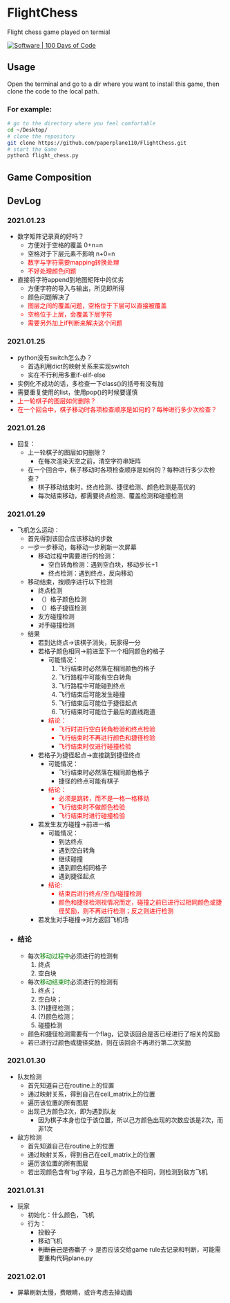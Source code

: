 <!--
 * @Description: ReadME
 * @version: 
 * @Author: TianyuYuan
 * @Date: 2021-01-23 13:25:37
 * @LastEditors: TianyuYuan
 * @LastEditTime: 2021-02-01 00:41:43
-->
# FlightChess
Flight chess game played on termial

[![Software | 100 Days of Code](https://www.software.com/badges/100-days-of-code)](https://www.software.com/100-days-of-code)
## Usage
Open the terminal and go to a dir where you want to install this game, then clone the code to the local path.
### For example:
```bash
# go to the directory where you feel comfortable
cd ~/Desktop/
# clone the repository
git clone https://github.com/paperplane110/FlightChess.git
# start the Game
python3 flight_chess.py
```
## Game Composition


## DevLog
### 2021.01.23
+ 数字矩阵记录真的好吗？
    + 方便对于空格的覆盖 0+n=n
    + 空格对于下层元素不影响 n+0=n
    + <font color=red>数字与字符需要mapping转换处理
    + 不好处理颜色问题</font>
+ 直接将字符append到地图矩阵中的优劣
    + 方便字符的导入与输出，所见即所得
    + 颜色问题解决了
    + <font color=red>图层之间的覆盖问题，空格位于下层可以直接被覆盖
    + 空格位于上层，会覆盖下层字符
    + 需要另外加上if判断来解决这个问题</font>
### 2021.01.25
+ python没有switch怎么办？
    + 首选利用dict的映射关系来实现switch
    + 实在不行利用多重if-elif-else
+ 实例化不成功的话，多检查一下class()的括号有没有加
+ 需要重复使用的list，使用pop()的时候要谨慎
+ <font color=red>上一轮棋子的图层如何删除？
+ 在一个回合中，棋子移动时各项检查顺序是如何的？每种进行多少次检查？</font>
### 2021.01.26
+ 回复：
    + 上一轮棋子的图层如何删除？
        + 在每次渲染天空之前，清空字符串矩阵
    + 在一个回合中，棋子移动时各项检查顺序是如何的？每种进行多少次检查？
        + 棋子移动结束时，终点检测、捷径检测、颜色检测是高优的
        + 每次结束移动，都需要终点检测、覆盖检测和碰撞检测
### 2021.01.29
+ 飞机怎么运动：
  + 首先得到该回合应该移动的步数
  + 一步一步移动，每移动一步刷新一次屏幕
    + 移动过程中需要进行的检测：
      + 空白转角检测：遇到空白块，移动步长+1
      + 终点检测：遇到终点，反向移动
  + 移动结束，按顺序进行以下检测
    + 终点检测
    + （）格子颜色检测
    + （）格子捷径检测
    + 友方碰撞检测
    + 对手碰撞检测
  + 结果
    + 若到达终点->该棋子消失，玩家得一分
    + 若格子颜色相同->前进至下一个相同颜色的格子
      + 可能情况：
        1. 飞行结束时必然落在相同颜色的格子
        2. 飞行路程中可能有空白转角
        3. 飞行路程中可能碰到终点
        4. 飞行结束后可能发生碰撞
        5. 飞行结束后可能位于捷径起点
        6. 飞行结束时可能位于最后的直线跑道
      + <font color=red>结论：
        + 飞行时进行空白转角检验和终点检验
        + 飞行结束时不再进行颜色和捷径检验
        + 飞行结束时仅进行碰撞检验</font>
    + 若格子为捷径起点->直接跳到捷径终点
      + 可能情况：
        + 飞行结束时必然落在相同颜色格子
        + 捷径的终点可能有棋子
      + <font color=red>结论：
        + 必须是跳转，而不是一格一格移动
        + 飞行结束时不做颜色检验
        + 飞行结束时进行碰撞检验</font>
    + 若发生友方碰撞->前进一格
      + 可能情况：
        + 到达终点
        + 遇到空白转角
        + 继续碰撞
        + 遇到颜色相同格子
        + 遇到捷径起点
      + <font color=red>结论:
        + 结束后进行终点/空白/碰撞检测
        + 颜色和捷径检测视情况而定，碰撞之前已进行过相同颜色或捷径奖励，则不再进行检测；反之则进行检测</font>
    + 若发生对手碰撞->对方返回飞机场
+ ### 结论
  + 每次<font color=green>移动过程中</font>必须进行的检测有
    1. 终点
    2. 空白块
  + 每次<font color=green>移动结束时</font>必须进行的检测有
    1. 终点；
    2. 空白块；
    3. (?)捷径检测；
    4. (?)颜色检测；
    5. 碰撞检测
  + 颜色和捷径检测需要有一个flag，记录该回合是否已经进行了相关的奖励
  + 若已进行过颜色或捷径奖励，则在该回合不再进行第二次奖励

### 2021.01.30
+ 队友检测
  + 首先知道自己在routine上的位置
  + 通过映射关系，得到自己在cell_matrix上的位置
  + 遍历该位置的所有图层
  + 出现己方颜色2次，即为遇到队友
    + 因为棋子本身也位于该位置，所以己方颜色出现的次数应该是2次，而非1次
+ 敌方检测
  + 首先知道自己在routine上的位置
  + 通过映射关系，得到自己在cell_matrix上的位置
  + 遍历该位置的所有图层
  + 若出现颜色含有‘bg’字段，且与己方颜色不相同，则检测到敌方飞机

### 2021.01.31
+ 玩家
  + 初始化：什么颜色，飞机
  + 行为：
    + 投骰子
    + 移动飞机
    + ~~判断自己是否赢了~~ -> 是否应该交给game rule去记录和判断，可能需要重构代码plane.py

### 2021.02.01
+ 屏幕刷新太慢，费眼睛，或许考虑去掉动画
